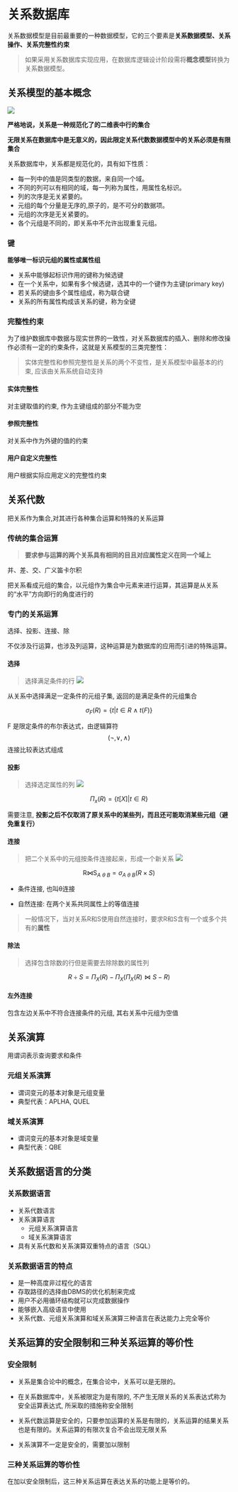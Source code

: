 # 关系数据库

关系数据模型是目前最重要的一种数据模型，它的三个要素是**关系数据模型、关系操作、关系完整性约束**

> 如果采用关系数据库实现应用，在数据库逻辑设计阶段需将**概念模型**转换为关系数据模型。

## 关系模型的基本概念

![](./img/3-1.jpg)

**严格地说，关系是一种规范化了的二维表中行的集合**

**无限关系在数据库中是无意义的，因此限定关系代数数据模型中的关系必须是有限集合**

关系数据库中，关系都是规范化的，具有如下性质：

+ 每一列中的值是同类型的数据，来自同一个域。
+ 不同的列可以有相同的域，每一列称为属性，用属性名标识。
+ 列的次序是无关紧要的。
+ 元组的每个分量是无序的,原子的，是不可分的数据项。
+ 元组的次序是无关紧要的。
+ 各个元组是不同的，即关系中不允许出现重复元组。

### 键

**能够唯一标识元组的属性或属性组**

+ 关系中能够起标识作用的键称为候选键
+ 在一个关系中，如果有多个候选键，选其中的一个键作为主键(primary key) 
+ 若关系的键由多个属性组成，称为联合键
+ 关系的所有属性构成该关系的键，称为全键

### 完整性约束

为了维护数据库中数据与现实世界的一致性，对关系数据库的插入、删除和修改操作必须有一定的约束条件，这就是关系模型的三类完整性：

> 实体完整性和参照完整性是关系的两个不变性，是关系模型中最基本的约束, 应该由关系系统自动支持

#### 实体完整性

对主键取值的约束, 作为主键组成的部分不能为空

#### 参照完整性

对关系中作为外键的值的约束

#### 用户自定义完整性

用户根据实际应用定义的完整性约束

## 关系代数

把关系作为集合,对其进行各种集合运算和特殊的关系运算

### 传统的集合运算

> **要求参与运算的两个关系具有相同的目且对应属性定义在同一个域上**

并、差、交、广义笛卡尔积

把关系看成元组的集合，以元组作为集合中元素来进行运算，其运算是从关系的“水平”方向即行的角度进行的

### 专门的关系运算

选择、投影、连接、除

不仅涉及行运算，也涉及列运算，这种运算是为数据库的应用而引进的特殊运算。

#### 选择

> 选择满足条件的行
![](./img/3-2.png)

从关系中选择满足一定条件的元组子集, 返回的是满足条件的元组集合

$$
    \sigma_F(R)=\{t|t\in R~\wedge~t(F)\}
$$

F 是限定条件的布尔表达式，由逻辑算符 $$(\neg ,\vee ,\wedge )$$ 连接比较表达式组成

#### 投影

> 选择选定属性的列
![](./img/3-3.png)

$$
    \Pi_x(R)=\{t[X]|t\in R\}
$$

需要注意, **投影之后不仅取消了原关系中的某些列，而且还可能取消某些元组（避免重复行）**

#### 连接

> 把二个关系中的元组按条件连接起来，形成一个新关系
![](./img/3-4.png)

$$
\mathop{R\Join S}_{A~\theta ~B} = \sigma_{A~\theta ~B}(R \times S)
$$

+ 条件连接, 也叫θ连接

+ 自然连接: 在两个关系共同属性上的等值连接

> 一般情况下，当对关系R和S使用自然连接时，要求R和S含有一个或多个共有的**属性**

#### 除法

> 选择包含除数的行但是需要去除除数的属性列

$$R \div S = \Pi_X(R) - \Pi_X(\Pi_X(R)\Join S - R)$$ 

#### 左外连接

包含左边关系中不符合连接条件的元组, 其右关系中元组为空值

## 关系演算

用谓词表示查询要求和条件

### 元组关系演算

+ 谓词变元的基本对象是元组变量
+ 典型代表：APLHA, QUEL

### 域关系演算

+ 谓词变元的基本对象是域变量
+ 典型代表：QBE

## 关系数据语言的分类

### 关系数据语言

+ 关系代数语言
+ 关系演算语言
    + 元组关系演算语言
    + 域关系演算语言
+ 具有关系代数和关系演算双重特点的语言（SQL）

### 关系数据语言的特点

+ 是一种高度非过程化的语言
+ 存取路径的选择由DBMS的优化机制来完成
+ 用户不必用循环结构就可以完成数据操作
+ 能够嵌入高级语言中使用
+ 关系代数、元组关系演算和域关系演算三种语言在表达能力上完全等价


## 关系运算的安全限制和三种关系运算的等价性

### 安全限制

+ 关系是集合论中的概念，在集合论中，关系可以是无限的。

+ 在关系数据库中，关系被限定为是有限的, 不产生无限关系的关系表达式称为安全运算表达式, 所采取的措施称安全限制

+ 关系代数运算是安全的，只要参加运算的关系是有限的，关系运算的结果关系也是有限的。关系运算的有限次复合不会出现无限关系

+ 关系演算不一定是安全的，需要加以限制

### 三种关系运算的等价性

在加以安全限制后，这三种关系运算在表达关系的功能上是等价的。


